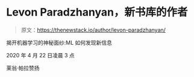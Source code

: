 # Levon Paradzhanyan，新书库的作者

> 原文：<https://thenewstack.io/author/levon-paradzhanyan/>

揭开机器学习的神秘面纱:ML 如何发现新信息

2020 年 4 月 22 日凌晨 3 点

莱翁·帕拉赞扬